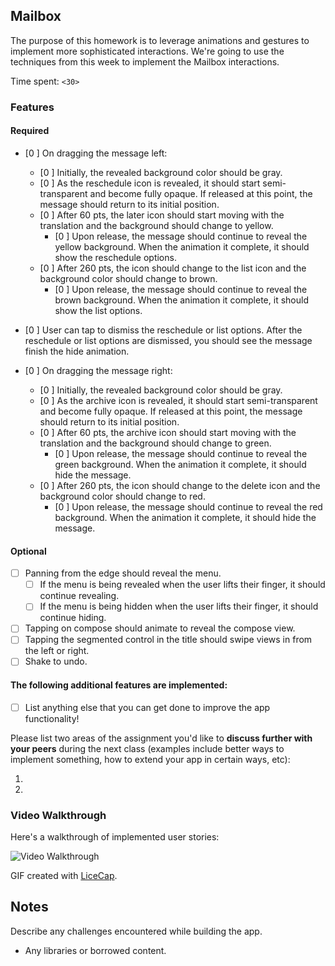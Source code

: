 ## Mailbox

The purpose of this homework is to leverage animations and gestures to implement more sophisticated interactions. We're going to use the techniques from this week to implement the Mailbox interactions.

Time spent: `<30>`

### Features

#### Required

- [0 ] On dragging the message left:
  - [0 ] Initially, the revealed background color should be gray.
  - [0 ] As the reschedule icon is revealed, it should start semi-transparent and become fully opaque. If released at this point, the message should return to its initial position.
  - [0 ] After 60 pts, the later icon should start moving with the translation and the background should change to yellow.
    - [0 ] Upon release, the message should continue to reveal the yellow background. When the animation it complete, it should show the reschedule options.
  - [0 ] After 260 pts, the icon should change to the list icon and the background color should change to brown.
    - [0 ] Upon release, the message should continue to reveal the brown background. When the animation it complete, it should show the list options.

- [0 ] User can tap to dismiss the reschedule or list options. After the reschedule or list options are dismissed, you should see the message finish the hide animation.
- [0 ] On dragging the message right:
  - [0 ] Initially, the revealed background color should be gray.
  - [0 ] As the archive icon is revealed, it should start semi-transparent and become fully opaque. If released at this point, the message should return to its initial position.
  - [0 ] After 60 pts, the archive icon should start moving with the translation and the background should change to green.
    - [0 ] Upon release, the message should continue to reveal the green background. When the animation it complete, it should hide the message.
  - [0 ] After 260 pts, the icon should change to the delete icon and the background color should change to red.
    - [0 ] Upon release, the message should continue to reveal the red background. When the animation it complete, it should hide the message.


#### Optional

- [ ] Panning from the edge should reveal the menu.
  - [ ] If the menu is being revealed when the user lifts their finger, it should continue revealing.
  - [ ] If the menu is being hidden when the user lifts their finger, it should continue hiding.
- [ ] Tapping on compose should animate to reveal the compose view.
- [ ] Tapping the segmented control in the title should swipe views in from the left or right.
- [ ] Shake to undo.

#### The following **additional** features are implemented:

- [ ] List anything else that you can get done to improve the app functionality!

Please list two areas of the assignment you'd like to **discuss further with your peers** during the next class (examples include better ways to implement something, how to extend your app in certain ways, etc):

1. 
2. 

### Video Walkthrough 

Here's a walkthrough of implemented user stories:

<img src='http://i.imgur.com/link/to/your/gif/file.gif' title='Video Walkthrough' width='' alt='Video Walkthrough' />

GIF created with [LiceCap](http://www.cockos.com/licecap/).

## Notes

Describe any challenges encountered while building the app.

* Any libraries or borrowed content.

